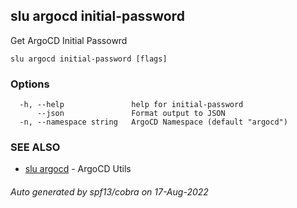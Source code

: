 ## slu argocd initial-password

Get ArgoCD Initial Passowrd

```
slu argocd initial-password [flags]
```

### Options

```
  -h, --help               help for initial-password
      --json               Format output to JSON
  -n, --namespace string   ArgoCD Namespace (default "argocd")
```

### SEE ALSO

* [slu argocd](slu_argocd.md)	 - ArgoCD Utils

###### Auto generated by spf13/cobra on 17-Aug-2022
